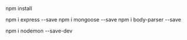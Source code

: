 npm install

npm i express --save
npm i mongoose --save
npm i body-parser --save

npm i nodemon --save-dev
